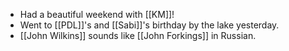 - Had a beautiful weekend with [[KM]]!
- Went to [[PDL]]'s and [[Sabi]]'s birthday by the lake yesterday.
- [[John Wilkins]] sounds like [[John Forkings]] in Russian.
